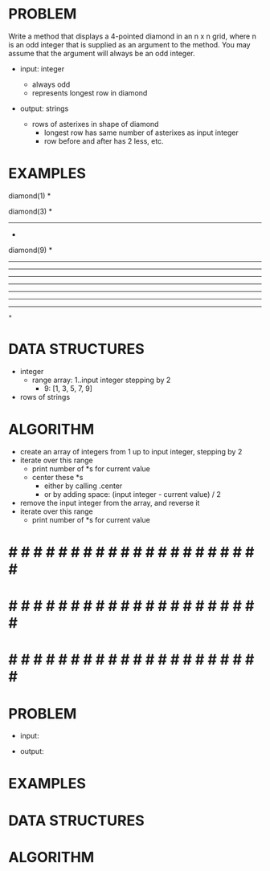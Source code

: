 # PROBLEM
Write a method that displays a 4-pointed diamond in an n x n grid, where n is an odd integer that is supplied as an argument to the method. You may assume that the argument will always be an odd integer.

- input: integer
  - always odd
  - represents longest row in diamond

- output: strings
  - rows of asterixes in shape of diamond
    - longest row has same number of asterixes as input integer
    - row before and after has 2 less, etc.

# EXAMPLES
diamond(1)
*

diamond(3)
 *
***
 *

 diamond(9)
    *
   ***
  *****
 *******
*********
 *******
  *****
   ***
    *

# DATA STRUCTURES
- integer
  - range array: 1..input integer stepping by 2
    - 9: [1, 3, 5, 7, 9]
- rows of strings

# ALGORITHM
- create an array of integers from 1 up to input integer, stepping by 2
- iterate over this range
  - print number of *s for current value
  - center these *s
    - either by calling .center
    - or by adding space: (input integer - current value) / 2
- remove the input integer from the array, and reverse it
- iterate over this range
  - print number of *s for current value

# # # # # # # # # # # # # # # # # # # # # # #
# # # # # # # # # # # # # # # # # # # # # # # 
# # # # # # # # # # # # # # # # # # # # # # #

# PROBLEM


- input: 

- output:

# EXAMPLES


# DATA STRUCTURES


# ALGORITHM
